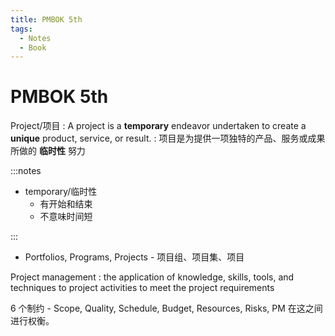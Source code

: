 ```yaml
---
title: PMBOK 5th
tags:
  - Notes
  - Book
---
```


# PMBOK 5th

Project/项目
: A project is a **temporary** endeavor undertaken to create a **unique** product, service, or result.
: 项目是为提供一项独特的产品、服务或成果所做的 **临时性** 努力

:::notes

- temporary/临时性
  - 有开始和结束
  - 不意味时间短

:::

- Portfolios, Programs, Projects - 项目组、项目集、项目

Project management
: the application of knowledge, skills, tools, and techniques to project activities to meet the project requirements


6 个制约 - Scope, Quality, Schedule, Budget, Resources, Risks, PM 在这之间进行权衡。
